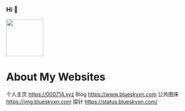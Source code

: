 ### Hi 👋

<a href="https://github.com/BlueSkyXN"><img src="https://ae01.alicdn.com/kf/U86be0ebc85004924a57b3f81c8091f51Y.jpg" width=100 height=100 /></a>

# About My Websites
个人主页 https://000714.xyz
Blog https://www.blueskyxn.com
公共图床 https://img.blueskyxn.com
探针 https://status.blueskyxn.com/
